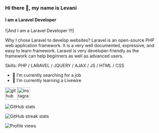 ### Hi there 👋, my name is Levani
#### I am a Laravel Developer
![And I am a Laravel Developer !!!]

Why I chose Laravel to develop websites? Laravel is an open-source PHP web application framework. It is a very well documented, expressive, and easy to learn framework. Laravel is very developer-friendly as the framework can help beginners as well as advanced users.

Skills: PHP / LARAVEL / JQUERY / AJAX / JS / HTML / CSS

- 🔭 I’m currently searching for a job 
- 🌱 I’m currently learning a Livewire 


[<img src='https://cdn.jsdelivr.net/npm/simple-icons@3.0.1/icons/github.svg' alt='github' height='40'>](https://github.com/LevanBedinashvili)[<img src='https://cdn.jsdelivr.net/npm/simple-icons@3.0.1/icons/instagram.svg' alt='instagram' height='40'>](https://www.instagram.com/Levan.Bedinashvili/)  

![GitHub stats](https://github-readme-stats.vercel.app/api?username=LevanBedinashvili&show_icons=true)  

![GitHub streak stats](https://streak-stats.demolab.com/?user=LevanBedinashvili)  

![Profile views](https://gpvc.arturio.dev/LevanBedinashvili)  
